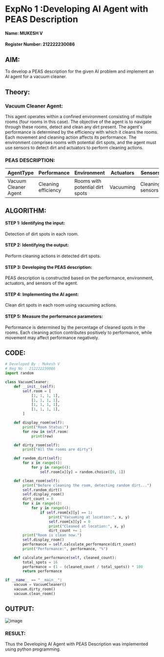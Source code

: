 <h1>ExpNo 1 :Developing AI Agent with PEAS Description</h1>
<h4>Name: MUKESH V</h4>
<h4>Register Number: 212222230086</h4>



## AIM:

To develop a PEAS description for the given AI problem and implement an AI agent for a vacuum cleaner.

## Theory:
### Vacuum Cleaner Agent:
This agent operates within a confined environment consisting of multiple rooms (four rooms in this case). The objective of the agent is to navigate through these rooms, detect and clean any dirt present. The agent's performance is determined by the efficiency with which it cleans the rooms. Each movement and cleaning action affects its performance. The environment comprises rooms with potential dirt spots, and the agent must use sensors to detect dirt and actuators to perform cleaning actions.

### PEAS DESCRIPTION:

|AgentType|	Performance	|Environment|	Actuators|	Sensors|
|--------|--------|	----------	|----------|	-----|	
|Vacuum Cleaner Agent	|Cleaning efficiency|	Rooms with potential dirt spots	|Vacuuming	|Cleaning sensors|



## ALGORITHM:

#### STEP 1: Identifying the input:
Detection of dirt spots in each room.

#### STEP 2: Identifying the output:
Perform cleaning actions in detected dirt spots.

#### STEP 3: Developing the PEAS description:
PEAS description is constructed based on the performance, environment, actuators, and sensors of the agent.

#### STEP 4: Implementing the AI agent:
Clean dirt spots in each room using vacuuming actions.

#### STEP 5: Measure the performance parameters:
Performance is determined by the percentage of cleaned spots in the rooms. Each cleaning action contributes positively to performance, while movement may affect performance negatively.

## CODE:
``` PYTHON
# Developed By : Mukesh V
# Reg No : 212222230086
import random

class VacuumCleaner:
    def __init__(self):
        self.room = [
            [1, 1, 1, 1],
            [1, 1, 1, 1],
            [1, 1, 1, 1],
            [1, 1, 1, 1],
        ]

    def display_room(self):
        print("Room Status:")
        for row in self.room:
            print(row)

    def dirty_room(self):
        print("All the rooms are dirty")

    def random_dirt(self):
        for x in range(4):
            for y in range(4):
                self.room[x][y] = random.choice([0, 1])

    def clean_room(self):
        print("Before cleaning the room, detecting random dirt...")
        self.random_dirt()
        self.display_room()
        dirt_count = 0
        for x in range(4):
            for y in range(4):
                if self.room[x][y] == 1:
                    print("Vacuuming at location:", x, y)
                    self.room[x][y] = 0
                    print("Cleaned at location:", x, y)
                    dirt_count += 1
        print("Room is clean now.")
        self.display_room()
        performance = self.calculate_performance(dirt_count)
        print("Performance:", performance, "%")

    def calculate_performance(self, cleaned_count):
        total_spots = 16
        performance = (1 - (cleaned_count / total_spots)) * 100
        return performance

if __name__ == "__main__":
    vacuum = VacuumCleaner()
    vacuum.dirty_room()
    vacuum.clean_room()

```
## OUTPUT:
![image](https://github.com/MukeshVelmurugan/19AI405ExpNo1/assets/118707363/10548efe-b9d8-4e92-b8b2-ac2cf2354882)

### RESULT:
Thus the Developing AI Agent with PEAS Description was implemented using python programming.






